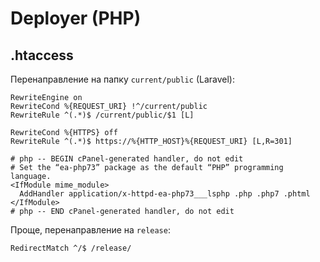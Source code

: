 # Deployer (PHP)

## .htaccess

Перенаправление на папку `current/public` (Laravel):
```
RewriteEngine on  
RewriteCond %{REQUEST_URI} !^/current/public  
RewriteRule ^(.*)$ /current/public/$1 [L]

RewriteCond %{HTTPS} off  
RewriteRule ^(.*)$ https://%{HTTP_HOST}%{REQUEST_URI} [L,R=301]

# php -- BEGIN cPanel-generated handler, do not edit
# Set the “ea-php73” package as the default “PHP” programming language.
<IfModule mime_module>
  AddHandler application/x-httpd-ea-php73___lsphp .php .php7 .phtml
</IfModule>
# php -- END cPanel-generated handler, do not edit
```

Проще, перенаправление на `release`:
```
RedirectMatch ^/$ /release/
```